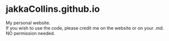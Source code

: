 # jakkaCollins.github.io
My personal website. </br>
If you wish to use the code, please credit me on the website or on your .md. NO permission needed.